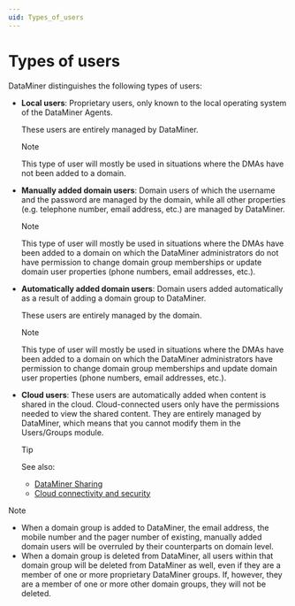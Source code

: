 ```yaml
---
uid: Types_of_users
---
```


# Types of users

DataMiner distinguishes the following types of users:

- **Local users**: Proprietary users, only known to the local operating system of the DataMiner Agents.

    These users are entirely managed by DataMiner.

    > [!NOTE]
    > This type of user will mostly be used in situations where the DMAs have not been added to a domain.

- **Manually added domain users**: Domain users of which the username and the password are managed by the domain, while all other properties (e.g. telephone number, email address, etc.) are managed by DataMiner.

    > [!NOTE]
    > This type of user will mostly be used in situations where the DMAs have been added to a domain on which the DataMiner administrators do not have permission to change domain group memberships or update domain user properties (phone numbers, email addresses, etc.).

- **Automatically added domain users**: Domain users added automatically as a result of adding a domain group to DataMiner.

    These users are entirely managed by the domain.

    > [!NOTE]
    > This type of user will mostly be used in situations where the DMAs have been added to a domain on which the DataMiner administrators have permission to change domain group memberships and update domain user properties (phone numbers, email addresses, etc.).

- **Cloud users**: These users are automatically added when content is shared in the cloud. Cloud-connected users only have the permissions needed to view the shared content. They are entirely managed by DataMiner, which means that you cannot modify them in the Users/Groups module.

    > [!TIP]
    > See also:
    > - [DataMiner Sharing](xref:Sharing#dataminer-sharing)
    > - [Cloud connectivity and security](xref:Cloud_connectivity_and_security)

> [!NOTE]
> - When a domain group is added to DataMiner, the email address, the mobile number and the pager number of existing, manually added domain users will be overruled by their counterparts on domain level.
> - When a domain group is deleted from DataMiner, all users within that domain group will be deleted from DataMiner as well, even if they are a member of one or more proprietary DataMiner groups. If, however, they are a member of one or more other domain groups, they will not be deleted.
>
